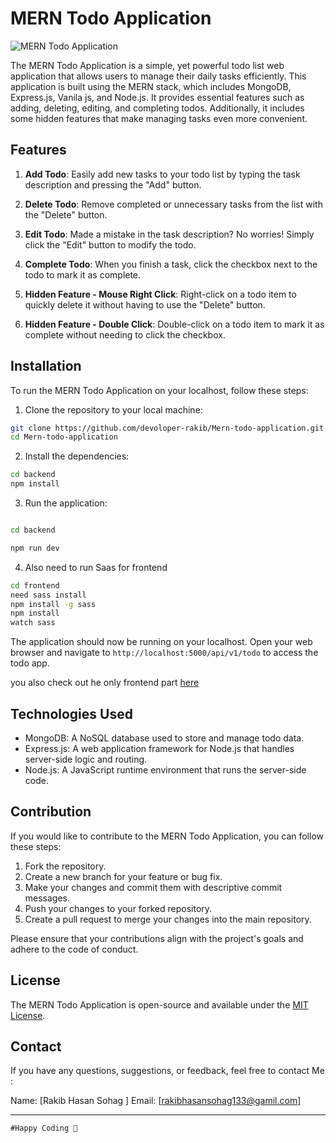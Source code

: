 # MERN Todo Application

![MERN Todo Application](https://i.ibb.co/1M2z0zp/todo-application.png)

The MERN Todo Application is a simple, yet powerful todo list web application that allows users to manage their daily tasks efficiently. This application is built using the MERN stack, which includes MongoDB, Express.js, Vanila js, and Node.js. It provides essential features such as adding, deleting, editing, and completing todos. Additionally, it includes some hidden features that make managing tasks even more convenient.

## Features

1. **Add Todo**: Easily add new tasks to your todo list by typing the task description and pressing the "Add" button.

2. **Delete Todo**: Remove completed or unnecessary tasks from the list with the "Delete" button.

3. **Edit Todo**: Made a mistake in the task description? No worries! Simply click the "Edit" button to modify the todo.

4. **Complete Todo**: When you finish a task, click the checkbox next to the todo to mark it as complete.

5. **Hidden Feature - Mouse Right Click**: Right-click on a todo item to quickly delete it without having to use the "Delete" button.

6. **Hidden Feature - Double Click**: Double-click on a todo item to mark it as complete without needing to click the checkbox.

## Installation

To run the MERN Todo Application on your localhost, follow these steps:

1. Clone the repository to your local machine:

```bash
git clone https://github.com/devoloper-rakib/Mern-todo-application.git
cd Mern-todo-application
```

2. Install the dependencies:

```bash
cd backend
npm install
```

3. Run the application:

```bash

cd backend

npm run dev
```

4. Also need to run Saas for frontend

```bash
cd frontend
need sass install
npm install -g sass
npm install
watch sass
```

The application should now be running on your localhost. Open your web browser and navigate to `http://localhost:5000/api/v1/todo` to access the todo app.

you also check out he only frontend part [here](https://todo-list-html-scss-js.netlify.app/)

## Technologies Used

- MongoDB: A NoSQL database used to store and manage todo data.
- Express.js: A web application framework for Node.js that handles server-side logic and routing.
- Node.js: A JavaScript runtime environment that runs the server-side code.

## Contribution

If you would like to contribute to the MERN Todo Application, you can follow these steps:

1. Fork the repository.
2. Create a new branch for your feature or bug fix.
3. Make your changes and commit them with descriptive commit messages.
4. Push your changes to your forked repository.
5. Create a pull request to merge your changes into the main repository.

Please ensure that your contributions align with the project's goals and adhere to the code of conduct.

## License

The MERN Todo Application is open-source and available under the [MIT License](LICENSE).

## Contact

If you have any questions, suggestions, or feedback, feel free to contact Me :

Name: [Rakib Hasan Sohag ]
Email: [rakibhasansohag133@gamil.com]

---

```
#Happy Coding 🚀
```
